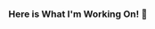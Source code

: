 ### Here is What I'm Working On! 👋

<!--
**mervekoese/mervekoese** is a ✨ _special_ ✨ repository because its `README.md` (this file) appears on your GitHub profile.

<img src="{https://github.com/mervekoese}" />
